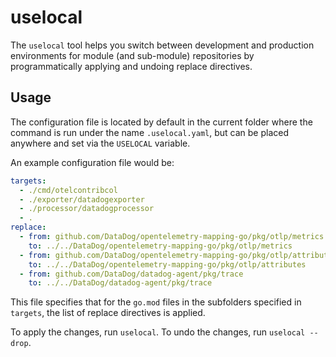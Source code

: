 # uselocal

The `uselocal` tool helps you switch between development and production environments for module (and sub-module) repositories by programmatically applying and undoing replace directives.

## Usage

The configuration file is located by default in the current folder where the command is run under the name `.uselocal.yaml`, but can be placed anywhere and set via the `USELOCAL` variable.

An example configuration file would be:
```yaml
targets:
  - ./cmd/otelcontribcol
  - ./exporter/datadogexporter
  - ./processor/datadogprocessor
  - .
replace:
  - from: github.com/DataDog/opentelemetry-mapping-go/pkg/otlp/metrics
    to: ../../DataDog/opentelemetry-mapping-go/pkg/otlp/metrics
  - from: github.com/DataDog/opentelemetry-mapping-go/pkg/otlp/attributes
    to: ../../DataDog/opentelemetry-mapping-go/pkg/otlp/attributes
  - from: github.com/DataDog/datadog-agent/pkg/trace
    to: ../../DataDog/datadog-agent/pkg/trace
```

This file specifies that for the `go.mod` files in the subfolders specified in `targets`, the list of replace directives is applied.

To apply the changes, run `uselocal`. To undo the changes, run `uselocal --drop`.
